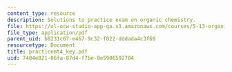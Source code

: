```yaml
---
content_type: resource
description: Solutions to practice exam on organic chemistry.
file: https://ol-ocw-studio-app-qa.s3.amazonaws.com/courses/5-13-organic-chemistry-ii-fall-2003/7404e82106fa87d4f7be8e5906592704_practicemt4_key.pdf
file_type: application/pdf
parent_uid: b8231c67-e467-9c32-f822-dddada4c3f69
resourcetype: Document
title: practicemt4_key.pdf
uid: 7404e821-06fa-87d4-f7be-8e5906592704
---
```

